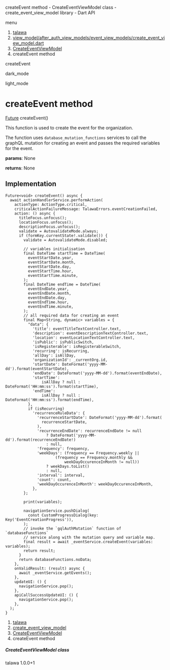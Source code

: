 




createEvent method - CreateEventViewModel class - create\_event\_view\_model library - Dart API







menu

1. [talawa](../../index.html)
2. [view\_model/after\_auth\_view\_models/event\_view\_models/create\_event\_view\_model.dart](../../file-___home_harshil_Desktop_open-source_palisadoes_talawa_lib_view_model_after_auth_view_models_event_view_models_create_event_view_model/)
3. [CreateEventViewModel](../../file-___home_harshil_Desktop_open-source_palisadoes_talawa_lib_view_model_after_auth_view_models_event_view_models_create_event_view_model/CreateEventViewModel-class.html)
4. createEvent method

createEvent


dark\_mode

light\_mode




# createEvent method


[Future](https://api.flutter.dev/flutter/dart-core/Future-class.html)<void>
createEvent()

This function is used to create the event for the organization.

The function uses `database_mutation_functions` services to call the graphQL mutation
for creating an event and passes the required variables for the event.

**params**:
None

**returns**:
None


## Implementation

```
Future<void> createEvent() async {
  await actionHandlerService.performAction(
    actionType: ActionType.critical,
    criticalActionFailureMessage: TalawaErrors.eventCreationFailed,
    action: () async {
      titleFocus.unfocus();
      locationFocus.unfocus();
      descriptionFocus.unfocus();
      validate = AutovalidateMode.always;
      if (formKey.currentState!.validate()) {
        validate = AutovalidateMode.disabled;

        // variables initialisation
        final DateTime startTime = DateTime(
          eventStartDate.year,
          eventStartDate.month,
          eventStartDate.day,
          eventStartTime.hour,
          eventStartTime.minute,
        );
        final DateTime endTime = DateTime(
          eventEndDate.year,
          eventEndDate.month,
          eventEndDate.day,
          eventEndTime.hour,
          eventEndTime.minute,
        );
        // all required data for creating an event
        final Map<String, dynamic> variables = {
          "data": {
            'title': eventTitleTextController.text,
            'description': eventDescriptionTextController.text,
            'location': eventLocationTextController.text,
            'isPublic': isPublicSwitch,
            'isRegisterable': isRegisterableSwitch,
            'recurring': isRecurring,
            'allDay': isAllDay,
            'organizationId': _currentOrg.id,
            'startDate': DateFormat('yyyy-MM-dd').format(eventStartDate),
            'endDate': DateFormat('yyyy-MM-dd').format(eventEndDate),
            'startTime':
                isAllDay ? null : DateFormat('HH:mm:ss').format(startTime),
            'endTime':
                isAllDay ? null : DateFormat('HH:mm:ss').format(endTime),
          },
          if (isRecurring)
            'recurrenceRuleData': {
              'recurrenceStartDate': DateFormat('yyyy-MM-dd').format(
                recurrenceStartDate,
              ),
              'recurrenceEndDate': recurrenceEndDate != null
                  ? DateFormat('yyyy-MM-dd').format(recurrenceEndDate!)
                  : null,
              'frequency': frequency,
              'weekDays': (frequency == Frequency.weekly ||
                      (frequency == Frequency.monthly &&
                          weekDayOccurenceInMonth != null))
                  ? weekDays.toList()
                  : null,
              'interval': interval,
              'count': count,
              'weekDayOccurenceInMonth': weekDayOccurenceInMonth,
            },
        };

        print(variables);

        navigationService.pushDialog(
          const CustomProgressDialog(key: Key('EventCreationProgress')),
        );
        // invoke the `gqlAuthMutation` function of `databaseFunctions`
        // service along with the mutation query and variable map.
        final result = await _eventService.createEvent(variables: variables);
        return result;
      }
      return databaseFunctions.noData;
    },
    onValidResult: (result) async {
      await _eventService.getEvents();
    },
    updateUI: () {
      navigationService.pop();
    },
    apiCallSuccessUpdateUI: () {
      navigationService.pop();
    },
  );
}
```

 


1. [talawa](../../index.html)
2. [create\_event\_view\_model](../../file-___home_harshil_Desktop_open-source_palisadoes_talawa_lib_view_model_after_auth_view_models_event_view_models_create_event_view_model/)
3. [CreateEventViewModel](../../file-___home_harshil_Desktop_open-source_palisadoes_talawa_lib_view_model_after_auth_view_models_event_view_models_create_event_view_model/CreateEventViewModel-class.html)
4. createEvent method

##### CreateEventViewModel class





talawa
1.0.0+1






